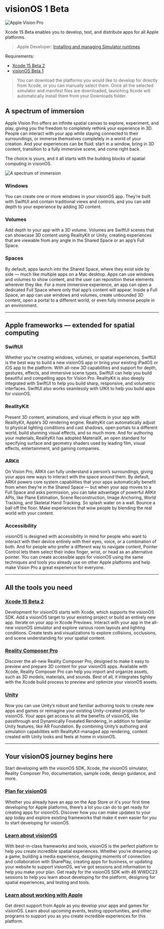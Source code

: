 # visionOS 1 Beta

![Apple Vision Pro](https://developer.apple.com/visionos/images/visionos-overview-large_2x.png?1)

Xcode 15 Beta enables you to develop, test, and distribute apps for all Apple platforms.

> Apple Developer: [Installing and managing Simulator runtimes](https://developer.apple.com/documentation/xcode/installing-additional-simulator-runtimes)

Requirements:

- [Xcode 15 Beta 2](https://developer.apple.com/download/all/_blank)
- [visionOS Beta 1](https://developer.apple.com/download/all/_blank)

> You can download the platforms you would like to develop for directly from Xcode, or you can manually select them. Once all the selected simulator and manifest files are downloaded, launching Xcode will automatically install them from your Downloads folder.

## A spectrum of immersion

Apple Vision Pro offers an infinite spatial canvas to explore, experiment, and play, giving you the freedom to completely rethink your experience in 3D. People can interact with your app while staying connected to their surroundings, or immerse themselves completely in a world of your creation. And your experiences can be fluid: start in a window, bring in 3D content, transition to a fully immersive scene, and come right back.

The choice is yours, and it all starts with the building blocks of spatial computing in visionOS.

![A spectrum of immersion](https://developer.apple.com/visionos/images/figure_2x.webp)

### Windows

You can create one or more windows in your visionOS app. They’re built with SwiftUI and contain traditional views and controls, and you can add depth to your experience by adding 3D content.

### Volumes

Add depth to your app with a 3D volume. Volumes are SwiftUI scenes that can showcase 3D content using RealityKit or Unity, creating experiences that are viewable from any angle in the Shared Space or an app’s Full Space.

### Spaces

By default, apps launch into the Shared Space, where they exist side by side — much like multiple apps on a Mac desktop. Apps can use windows and volumes to show content, and the user can reposition these elements wherever they like. For a more immersive experience, an app can open a dedicated Full Space where only that app’s content will appear. Inside a Full Space, an app can use windows and volumes, create unbounded 3D content, open a portal to a different world, or even fully immerse people in an environment.

---

## Apple frameworks — extended for spatial computing

### SwiftUI

Whether you’re creating windows, volumes, or spatial experiences, SwiftUI is the best way to build a new visionOS app or bring your existing iPadOS or iOS app to the platform. With all-new 3D capabilities and support for depth, gestures, effects, and immersive scene types, SwiftUI can help you build beautiful and compelling apps for Vision Pro. RealityKit is also deeply integrated with SwiftUI to help you build sharp, responsive, and volumetric interfaces. SwiftUI also works seamlessly with UIKit to help you build apps for visionOS.

### RealityKit

Present 3D content, animations, and visual effects in your app with RealityKit, Apple’s 3D rendering engine. RealityKit can automatically adjust to physical lighting conditions and cast shadows, open portals to a different world, build stunning visual effects, and so much more. And for authoring your materials, RealityKit has adopted MaterialX, an open standard for specifying surface and geometry shaders used by leading film, visual effects, entertainment, and gaming companies.

### ARKit

On Vision Pro, ARKit can fully understand a person’s surroundings, giving your apps new ways to interact with the space around them. By default, ARKit powers core system capabilities that your apps automatically benefit from when they’re in the Shared Space — but when your app moves to a Full Space and asks permission, you can take advantage of powerful ARKit APIs, like Plane Estimation, Scene Reconstruction, Image Anchoring, World Tracking, and Skeletal Hand Tracking. So splash water on a wall. Bounce a ball off the floor. Make experiences that wow people by blending the real world with your content.

### Accessibility

visionOS is designed with accessibility in mind for people who want to interact with their device entirely with their eyes, voice, or a combination of both. And for people who prefer a different way to navigate content, Pointer Control lets them select their index finger, wrist, or head as an alternative pointer. You can create accessible apps for visionOS using the same techniques and tools you already use on other Apple platforms and help make Vision Pro a great experience for everyone.

---

## All the tools you need

### [Xcode 15 Beta 2](https://developer.apple.com/download/applications/)

Development for visionOS starts with Xcode, which supports the visionOS SDK. Add a visionOS target to your existing project or build an entirely new app. Iterate on your app in Xcode Previews. Interact with your app in the all-new visionOS simulator and explore various room layouts and lighting conditions. Create tests and visualizations to explore collisions, occlusions, and scene understanding for your spatial content.

### [Reality Composer Pro](https://developer.apple.com/augmented-reality/tools/)

Discover the all-new Reality Composer Pro, designed to make it easy to preview and prepare 3D content for your visionOS apps. Available with Xcode, Reality Composer Pro can help you import and organize assets, such as 3D models, materials, and sounds. Best of all, it integrates tightly with the Xcode build process to preview and optimize your visionOS assets.

### [Unity](https://unity.com/spatial)

Now you can use Unity’s robust and familiar authoring tools to create new apps and games or reimagine your existing Unity-created projects for visionOS. Your apps get access to all the benefits of visionOS, like passthrough and Dynamically Foveated Rendering, in addition to familiar Unity features, like AR Foundation. By combining Unity’s authoring and simulation capabilities with RealityKit-managed app rendering, content created with Unity looks and feels at home in visionOS.

---

## Your visionOS journey begins here

Start developing with the visionOS SDK, Xcode, the visionOS simulator, Reality Composer Pro, documentation, sample code, design guidance, and more.

### [Plan for visionOS](https://developer.apple.com/visionos/planning/)

Whether you already have an app on the App Store or it's your first time developing for Apple platforms, there’s a lot you can do to get ready for creating apps for visionOS. Discover how you can make updates to your app today and explore existing frameworks that make it even easier for you to start developing for visionOS.

### [Learn about visionOS](https://developer.apple.com/visionos/learn/)

With best-in-class frameworks and tools, visionOS is the perfect platform to help you create incredible spatial experiences. Whether you’re dreaming up a game, building a media experience, designing moments of connection and collaboration with SharePlay, creating apps for business, or updating your website to support visionOS, we’ve got sessions and information to help you make your plan. Get ready for the visionOS SDK with 46 WWDC23 sessions to help you learn about developing for the platform, designing for spatial experiences, and testing and tools.

### [Learn about working with Apple](https://developer.apple.com/visionos/work-with-apple/)

Get direct support from Apple as you develop your apps and games for visionOS. Learn about upcoming events, testing opportunities, and other programs to support you as you create incredible experiences for this platform.
